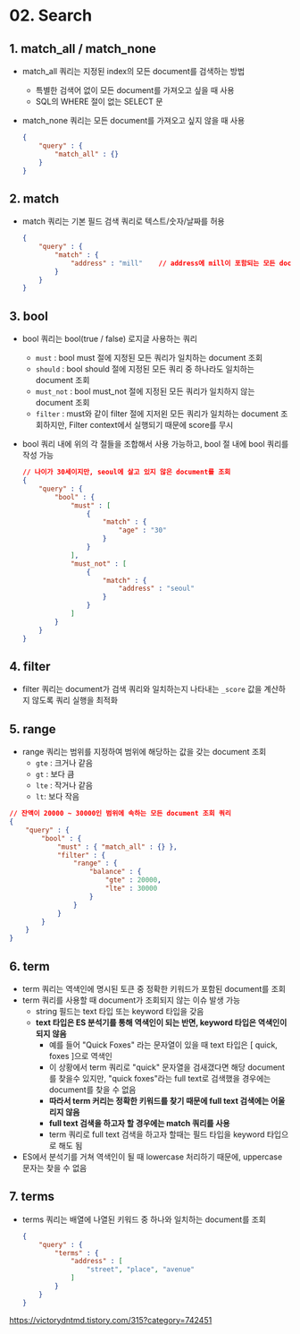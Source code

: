 # 02. Search

## 1. match_all / match_none

- match_all 쿼리는 지정된 index의 모든 document를 검색하는 방법

  - 특별한 검색어 없이 모든 document를 가져오고 싶을 때 사용
  - SQL의 WHERE 절이 없는 SELECT 문

- match_none 쿼리는 모든 document를 가져오고 싶지 않을 때 사용

  ```json
  {
      "query" : {
          "match_all" : {}
      }
  }
  ```

## 2. match

- match 쿼리는 기본 필드 검색 쿼리로 텍스트/숫자/날짜를 허용

  ```json
  {
      "query" : {
          "match" : {
              "address" : "mill"	// address에 mill이 포함되는 모든 document 조회
          }
      }
  }
  ```

## 3. bool

- bool 쿼리는 bool(true / false) 로지글 사용하는 쿼리

  - `must` : bool must 절에 지정된 모든 쿼리가 일치하는 document 조회
  - `should` : bool should 절에 지정된 모든 쿼리 중 하나라도 일치하는 document 조회
  - `must_not` : bool must_not 절에 지정된 모든 쿼리가 일치하지 않는 document 조회
  - `filter` : must와 같이 filter 절에 지저왼 모든 쿼리가 일치하는 document 조회하지만, Filter context에서 실행되기 때문에 score를 무시

- bool 쿼리 내에 위의 각 절들을 조합해서 사용 가능하고, bool 절 내에 bool 쿼리를 작성 가능

  ```json
  // 나이가 30세이지만, seoul에 살고 있지 않은 document를 조회
  {
      "query" : {
          "bool" : {
              "must" : [
                  {
                      "match" : {
                          "age" : "30"
                      }
                  }
              ],
              "must_not" : [
                  {
                      "match" : {
                          "address" : "seoul"
                      }
                  }
              ]
          }
      }
  }
  ```

## 4. filter

- filter 쿼리는 document가 검색 쿼리와 일치하는지 나타내는 `_score` 값을 계산하지 않도록 쿼리 실행을 최적화

## 5. range

- range 쿼리는 범위를 지정하여 범위에 해당하는 값을 갖는 document 조회
  - `gte` : 크거나 같음
  - `gt` : 보다 큼
  - `lte` : 작거나 같음
  - `lt`: 보다 작음

```json
// 잔액이 20000 ~ 30000인 범위에 속하는 모든 document 조회 쿼리
{
    "query" : {
        "bool" : {
            "must" : { "match_all" : {} },
            "filter" : {
                "range" : {
                    "balance" : {
                        "gte" : 20000,
                        "lte" : 30000
                    }
                }
            }
        }
    }
}
```

## 6. term

- term 쿼리는 역색인에 명시된 토큰 중 정확한 키워드가 포함된 document를 조회
- term 쿼리를 사용할 때 document가 조회되지 않는 이슈 발생 가능
  - string 필드는 text 타입 또는 keyword 타입을 갖음
  - **text 타입은 ES 분석기를 통해 역색인이 되는 반면, keyword 타입은 역색인이 되지 않음**
    - 예를 들어 "Quick  Foxes" 라는 문자열이 있을 때 text 타입은 [ quick, foxes ]으로 역색인
    - 이 상황에서 term 쿼리로 "quick" 문자열을 검새갰다면 해당 document를 찾을수 있지만, "quick foxes"라는 full text로 검색했을 경우에는 document를 찾을 수 없음
    - **따라서 term 커리는 정확한 키워드를 찾기 때문에 full text 검색에는 어울리지 않음**
    - **full text 검색을 하고자 할 경우에는 match 쿼리를 사용**
    - term 쿼리로 full text 검색을 하고자 할때는 필드 타입을 keyword 타입으로 해도 됨
- ES에서 분석기를 거쳐 역색인이 될 때 lowercase 처리하기 때문에, uppercase 문자는 찾을 수 없음

## 7. terms

- terms 쿼리는 배열에 나열된 키워드 중 하나와 일치하는 document를 조회

  ```json
  {
      "query" : {
          "terms" : {
              "address" : [
                  "street", "place", "avenue"
              ]
          }
      }
  }
  ```

  

https://victorydntmd.tistory.com/315?category=742451